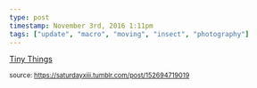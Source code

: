 ```yaml
---
type: post
timestamp: November 3rd, 2016 1:11pm
tags: ["update", "macro", "moving", "insect", "photography"]
---
```

<a href=" https://href.li/?http://tinythings.tumblr.com/">
    Tiny Things</a>
      
  
<small>source: https://saturdayxiii.tumblr.com/post/152694719019</small>